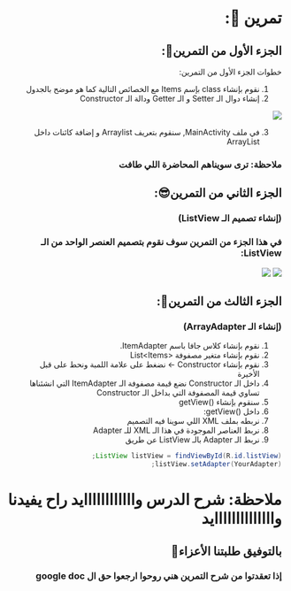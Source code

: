 <div dir="rtl">
  
  # تمرين 💪:
  ## الجزء الأول من التمرين💚:
  خطوات الجزء الأول من التمرين:
  1) نقوم بإنشاء class بإسم Items مع الخصائص التالية كما هو موضح بالجدول
  2) إنشاء دوال الـ Setter و الـ Getter ودالة الـ Constructor
  <img src="https://cdn.discordapp.com/attachments/740224779730157638/954374131351158784/unknown.png"/>
  
  3) في ملف MainActivity, سنقوم بتعريف Arraylist و إضافة كائنات داخل ArrayList
  
  ### ملاحظة: ترى سويناهم المحاضرة اللي طافت 
  
  ## الجزء الثاني من التمرين😎:
  ### (إنشاء تصميم الـ ListView)
  ### في هذا الجزء من التمرين سوف نقوم بتصميم العنصر الواحد من الـ ListView:
  <img src="https://cdn.discordapp.com/attachments/740224779730157638/954414689159348264/unknown.png"/>
  <img src="https://cdn.discordapp.com/attachments/740224779730157638/954414721447125083/unknown.png"/>
  
  ## الجزء الثالث من التمرين🤩:
  ### (إنشاء الـ ArrayAdapter)
  
  1) نقوم بإنشاء كلاس جافا باسم ItemAdapter.
  2) نقوم بإنشاء متغير مصفوفة <List<Items
  3) نقوم بإنشاء Constructor -> نضغط على علامة اللمبة ونحط على قبل الأخيرة
  4) داخل الـ Constructor نضع قيمة مصفوفة الـ ItemAdapter التي انشئناها تساوي قيمة المصفوفة التي بداخل الـ Constructor
  5) سنقوم بإنشاء ()getView 
  6) داخل ()getView:
  7) نربطه بملف XML اللي سوينا فيه التصميم
  8) نربط العناصر الموجودة في هذا الـ XML للـ Adapter
  9) نربط الـ Adapter بالـ ListView عن طريق
  ```Java
  ListView listView = findViewById(R.id.listView);
  listView.setAdapter(YourAdapter);
  ```
  
  # ملاحظة: شرح الدرس واااااااااااايد راح يفيدنا واااااااااااااايد
 
## بالتوفيق طلبتنا الأعزاء🤗
  
  
  ### إذا تعقدتوا من شرح التمرين هني روحوا ارجعوا حق ال google doc

  
